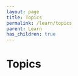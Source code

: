 ```yaml
---
layout: page
title: Topics
permalink: /learn/topics
parent: Learn
has_children: true
---
```


# Topics
